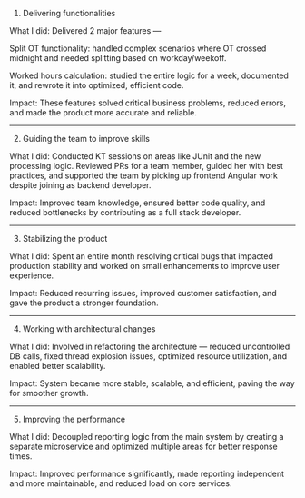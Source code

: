 1. Delivering functionalities

What I did: Delivered 2 major features —

Split OT functionality: handled complex scenarios where OT crossed midnight and needed splitting based on workday/weekoff.

Worked hours calculation: studied the entire logic for a week, documented it, and rewrote it into optimized, efficient code.


Impact: These features solved critical business problems, reduced errors, and made the product more accurate and reliable.



---

2. Guiding the team to improve skills

What I did: Conducted KT sessions on areas like JUnit and the new processing logic. Reviewed PRs for a team member, guided her with best practices, and supported the team by picking up frontend Angular work despite joining as backend developer.

Impact: Improved team knowledge, ensured better code quality, and reduced bottlenecks by contributing as a full stack developer.



---

3. Stabilizing the product

What I did: Spent an entire month resolving critical bugs that impacted production stability and worked on small enhancements to improve user experience.

Impact: Reduced recurring issues, improved customer satisfaction, and gave the product a stronger foundation.



---

4. Working with architectural changes

What I did: Involved in refactoring the architecture — reduced uncontrolled DB calls, fixed thread explosion issues, optimized resource utilization, and enabled better scalability.

Impact: System became more stable, scalable, and efficient, paving the way for smoother growth.



---

5. Improving the performance

What I did: Decoupled reporting logic from the main system by creating a separate microservice and optimized multiple areas for better response times.

Impact: Improved performance significantly, made reporting independent and more maintainable, and reduced load on core services.
